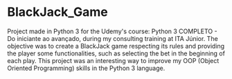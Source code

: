 # BlackJack_Game
 Project made in Python 3 for the Udemy's course: Python 3 COMPLETO - Do iniciante ao avançado, during my consulting training at ITA Júnior. The objective was to create a BlackJack game respecting its rules and providing the player some functionalities, such as selecting the bet in the beginning of each play. This project was an interesting way to improve my OOP (Object Oriented Programming) skills in the Python 3 language.
